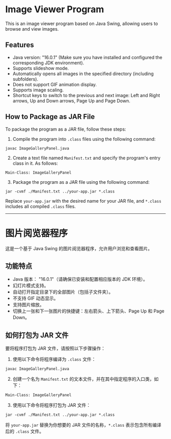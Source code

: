 # Image Viewer Program

This is an image viewer program based on Java Swing, allowing users to browse and view images.

## Features

- Java version: "16.0.1" (Make sure you have installed and configured the corresponding JDK environment).
- Supports slideshow mode.
- Automatically opens all images in the specified directory (including subfolders).
- Does not support GIF animation display.
- Supports image scaling.
- Shortcut keys to switch to the previous and next image: Left and Right arrows, Up and Down arrows, Page Up and Page Down.

## How to Package as JAR File

To package the program as a JAR file, follow these steps:

1. Compile the program into `.class` files using the following command:

```
javac ImageGalleryPanel.java
```

2. Create a text file named `Manifest.txt` and specify the program's entry class in it. As follows:

```
Main-Class: ImageGalleryPanel
```

3. Package the program as a JAR file using the following command:

```
jar -cvmf ./Manifest.txt ../your-app.jar *.class
```

Replace `your-app.jar` with the desired name for your JAR file, and `*.class` includes all compiled `.class` files.

<hr>

# 图片阅览器程序

这是一个基于 Java Swing 的图片阅览器程序，允许用户浏览和查看图片。

## 功能特点

- Java 版本： "16.0.1"（请确保已安装和配置相应版本的 JDK 环境）。
- 幻灯片模式支持。
- 自动打开指定目录下的全部图片（包括子文件夹）。
- 不支持 GIF 动态显示。
- 支持图片缩放。
- 切换上一张和下一张图片的快捷键：左右箭头、上下箭头、Page Up 和 Page Down。

## 如何打包为 JAR 文件

要将程序打包为 JAR 文件，请按照以下步骤操作：

1. 使用以下命令将程序编译为 `.class` 文件：

```
javac ImageGalleryPanel.java
```

2. 创建一个名为 `Manifest.txt` 的文本文件，并在其中指定程序的入口类，如下：

```
Main-Class: ImageGalleryPanel
```

3. 使用以下命令将程序打包为 JAR 文件：

```
jar -cvmf ./Manifest.txt ../your-app.jar *.class
```

将 `your-app.jar` 替换为你想要的 JAR 文件的名称，`*.class` 表示包含所有编译后的 `.class` 文件。
